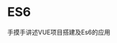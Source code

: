 <!--
 * @Author: 皇甫国贝
 * @Date: 2019-09-27 10:39:14
 * @LastEditors: 皇甫国贝
 * @LastEditTime: 2019-09-27 10:44:18
 * @Description: 
 -->
# ES6
手摸手讲述VUE项目搭建及Es6的应用
